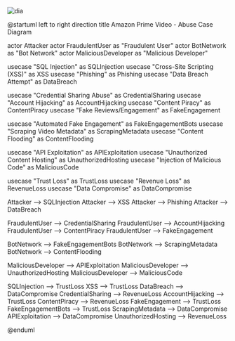 ![dia](https://github.com/user-attachments/assets/b699309e-206f-4a70-b8e8-ea0f630b02ff)

@startuml
left to right direction
title Amazon Prime Video - Abuse Case Diagram

actor Attacker
actor FraudulentUser as "Fraudulent User"
actor BotNetwork as "Bot Network"
actor MaliciousDeveloper as "Malicious Developer"

usecase "SQL Injection" as SQLInjection
usecase "Cross-Site Scripting (XSS)" as XSS
usecase "Phishing" as Phishing
usecase "Data Breach Attempt" as DataBreach

usecase "Credential Sharing Abuse" as CredentialSharing
usecase "Account Hijacking" as AccountHijacking
usecase "Content Piracy" as ContentPiracy
usecase "Fake Reviews/Engagement" as FakeEngagement

usecase "Automated Fake Engagement" as FakeEngagementBots
usecase "Scraping Video Metadata" as ScrapingMetadata
usecase "Content Flooding" as ContentFlooding

usecase "API Exploitation" as APIExploitation
usecase "Unauthorized Content Hosting" as UnauthorizedHosting
usecase "Injection of Malicious Code" as MaliciousCode

usecase "Trust Loss" as TrustLoss
usecase "Revenue Loss" as RevenueLoss
usecase "Data Compromise" as DataCompromise

Attacker --> SQLInjection
Attacker --> XSS
Attacker --> Phishing
Attacker --> DataBreach

FraudulentUser --> CredentialSharing
FraudulentUser --> AccountHijacking
FraudulentUser --> ContentPiracy
FraudulentUser --> FakeEngagement

BotNetwork --> FakeEngagementBots
BotNetwork --> ScrapingMetadata
BotNetwork --> ContentFlooding

MaliciousDeveloper --> APIExploitation
MaliciousDeveloper --> UnauthorizedHosting
MaliciousDeveloper --> MaliciousCode

SQLInjection --> TrustLoss
XSS --> TrustLoss
DataBreach --> DataCompromise
CredentialSharing --> RevenueLoss
AccountHijacking --> TrustLoss
ContentPiracy --> RevenueLoss
FakeEngagement --> TrustLoss
FakeEngagementBots --> TrustLoss
ScrapingMetadata --> DataCompromise
APIExploitation --> DataCompromise
UnauthorizedHosting --> RevenueLoss

@enduml
